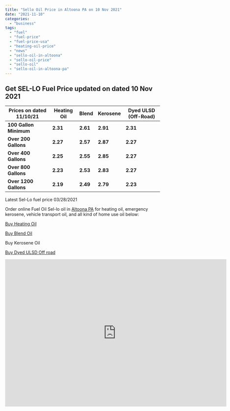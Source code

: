 ```yaml
---
title: "Sello Oil Price in Altoona PA on 10 Nov 2021"
date: "2021-11-10"
categories: 
  - "business"
tags: 
  - "fuel"
  - "fuel-price"
  - "fuel-price-usa"
  - "heating-oil-price"
  - "news"
  - "sello-oil-in-altoona"
  - "sello-oil-price"
  - "sello-oil"
  - "sello-oil-in-altoona-pa"
---
```


## Get SEL-LO Fuel Price updated on dated 10 Nov 2021

| **Prices on dated 11/10/21** | **Heating Oil** | **Blend** | **Kerosene** | **Dyed ULSD (Off-Road)** |
| --- | --- | --- | --- | --- |
| **100 Gallon Minimum** | **2.31** | **2.61** | **2.91** | **2.31** |
| **Over 200 Gallons** | **2.27** | **2.57** | **2.87** | **2.27** |
| **Over 400 Gallons** | **2.25** | **2.55** | **2.85** | **2.27** |
| **Over 800 Gallons** | **2.23** | **2.53** | **2.83** | **2.27** |
| **Over 1200 Gallons** | **2.19** | **2.49** | **2.79** | **2.23** |

Latest Sel-Lo fuel price 03/28/2021

Order online Fuel Oil Sel-lo oil in [Altoona PA](https://en.wikipedia.org/wiki/Altoona,_Pennsylvania) for heating oil, emergency kerosene, vehicle transport oil, and all kind of home use oil below:

[Buy Heating Oil](https://sellooil.com/orderonline#!/Heating-Oil/p/54692804/category=22828044)

[Buy Blend Oil](https://sellooil.com/orderonline#!/Blend/p/55743456/category=22828044)

Buy Kerosene Oil

[Buy Dyed ULSD Off road](https://sellooil.com/orderonline#!/Dyed-ULSD-Off-Road/p/55743458/category=22828044)

<iframe width="720" height="480" src="https://www.youtube-nocookie.com/embed/Gzr3-ay2GO8" title="YouTube video player" frameborder="0" allow="accelerometer; autoplay; clipboard-write; encrypted-media; gyroscope; picture-in-picture" allowfullscreen></iframe>
